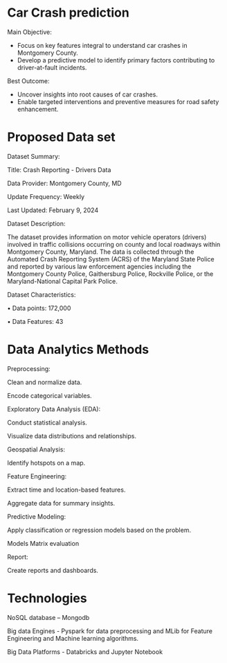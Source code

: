 # Car Crash prediction
Main Objective:​


*   Focus on key features integral to understand car
crashes in Montgomery County.​
*   Develop a predictive model to identify primary factors contributing to driver-at-fault incidents.​

Best Outcome:​
*   Uncover insights into root causes of car crashes.​
*   Enable targeted interventions and preventive measures for road safety enhancement.​

  # Proposed Data set​

Dataset Summary:​

Title: Crash Reporting - Drivers Data​

Data Provider: Montgomery County, MD​

Update Frequency: Weekly​

Last Updated: February 9, 2024​

Dataset Description:​

The dataset provides information on motor vehicle operators (drivers) involved in traffic collisions occurring on county and local roadways within Montgomery County, Maryland. The data is collected through the Automated Crash Reporting System (ACRS) of the Maryland State Police and reported by various law enforcement agencies including the Montgomery County Police, Gaithersburg Police, Rockville Police, or the Maryland-National Capital Park Police.​

Dataset Characteristics:​

• Data points: 172,000​

• Data Features: 43
# Data Analytics Methods
Preprocessing:​

Clean and normalize data.​

Encode categorical variables.​

Exploratory Data Analysis (EDA):​

Conduct statistical analysis.​

Visualize data distributions and relationships.​

 Geospatial Analysis:​

Identify hotspots on a map.​

Feature Engineering:​

Extract time and location-based features.​

Aggregate data for summary insights.​

Predictive Modeling:​

Apply classification or regression models based on the problem.​

Models Matrix evaluation​

Report:​

Create reports and dashboards.
# Technologies ​
NoSQL database – Mongodb​

Big data Engines - Pyspark for data preprocessing and MLib for Feature Engineering and Machine learning algorithms.​

Big Data Platforms - Databricks and Jupyter Notebook​
